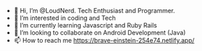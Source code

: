 - 👋 Hi, I’m @LoudNerd. Tech Enthusiast and Programmer.
- 👀 I’m interested in coding and Tech 
- 🌱 I’m currently learning Javascript and Ruby Rails
- 💞️ I’m looking to collaborate on Android Development (Java)
- 📫 How to reach me https://brave-einstein-254e74.netlify.app/ 
